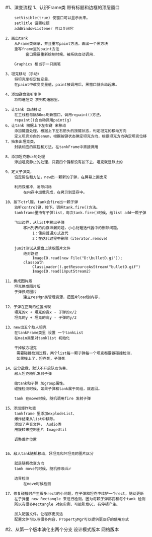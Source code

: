 #1、演变流程
    1、认识Frame类
        带有标题和边框的顶层窗口
            
        setVisible(true) 使窗口可以显示出来。
        setTitle 设置标题
        addWindowListener 可以关闭它
        
    2、画出tank 
        从Frame类继承，并且重写paint方法，画出一个黑方块
        重写frame里的paint方法
             窗口需要重新绘制时候，被系统自动调用.
            
        Graphics 相当于一只画笔
        
    3、坦克移动（手动）
        将坦克坐标定位变量，
        在paint中改变变量值，paint被调用后，黑窗口就会动起来。
        
    4、添加键盘监听事件
        将构造坦克 放到构造器里。
        
    5、让tank 自动移动
        在主线程每隔50ms刷新窗口，调用repaint()方法，
        repaint()会自动调用paint(g)
    6、让tank 根据上下左右键 来移动
        添加键盘处理，根据上下左右箭头的按键状态，判定坦克的移动方向
        定义坦克方向的enum，根据按键状态确定坦克方向，根据坦克方向确定坦克位移
    7、抽象出坦克类，
        封装相应的属性和方法，在tankFrame中直接调用
        
    8、添加坦克静止的处理
        添加坦克静止的处理，只要四个键都没有按下去，坦克就是静止的
        
    9、定义子弹类，
        设定属性和方法，new出一颗新的子弹，在屏幕上画出来
        
        利用双缓冲，消除闪烁
            在内存中加载完成，在拷贝到显存中。
            
    10、按下ctrl键，tank会fire出一颗子弹
        监听control键，按下。调用tank.fire()方法。
        tankframe里持有子弹list，每次tank.fire()时候，给list add一颗子弹
        
        飞出边界，从list中移出子弹
            移出列表的内存泄漏问题，小心处理迭代器中的删除问题，
                1：使用普通方式迭代 
                2：在迭代过程中删除（iterator.remove）
                
        junit测试从硬盘上读取图片文件
            绝对路径
                ImageIO.read(new File("D:\bulletD.gi"));
            classpath
                ClassLoader().getResourceAsStream("bulletD.gif")
                ImageIO.read(inputStream2)

    11、换成图片版
        坦克换成图片版
        子弹换成图片
            建立resMgr类管理资源，把图片load到内存，
            
    12、子弹在正确的位置出现
        坦克的x + 坦克的宽x - 子弹的x/2
        坦克的y + 坦克的高y - 子弹的y/2
        
    13、new出五个敌人坦克
        在tankFrame类里 设置 一个tankList
        在main类里对tanklist 初始化
        
        干掉敌方坦克
         需要碰撞检测过程，两个list每一颗子弹每一个坦克都要做碰撞检测，
         如果撞上了，坦克死，子弹死
         
    14、区分敌我，默认不开启队友伤害，
        敌人坦克随机发射子弹
        
        给tank和子弹 加group属性。
        碰撞检测时候，如果子弹和tank属于同组，就返回。
        
        tank 在move时候，随机调用fire 发射子弹
        
    15、添加爆炸功能
        tankframe 里添加explodeList、
        爆炸结束从list中移除。
        添加了声音文件， Audio类
        用旋转来控制图片 ImageUtil
        
        调整爆炸位置
        
        
    16、敌人tank随机移动，好坦克和坏坦克的图片区分
        
        就是随机改变方向
        tank move的时候，随机修改dir
        
        边界检测
            在move时候检测
            
    17、修复碰撞时产生很多rect的小问题，在子弹和坦克中维护一个rect，随动更新
        在子弹里 new Rectangle 来进行检测，因为每颗子弹都要和每个tank 检测
        所以有很多Rectangle 对象实例，可能引发GC，有停顿产生。
        
        加入配置文件，让程序更灵活
        配置文件可以写很多内容，PropertyMgr可以提供更友好的使用方式
        
#2、从第一个版本演化出两个分支
    设计模式版本
    网络版本
